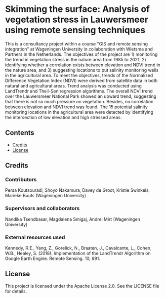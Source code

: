 # Skimming the surface: Analysis of vegetation stress in Lauwersmeer using remote sensing techniques

This is a consultancy project within a course "GIS and remote sensing integration" at Wageningen University in collaboration with Wietsma and Partners in the Netherlands. The objectives of the project are 1) monitoring the trend in vegetation stress in the nature area from 1985 to 2021, 2) identifying whether a correlation exists between elevation and NDVI trend in the nature area, and 3) suggesting locations to put salinity monitoring wells in the agricultural area. To meet the objectives, trends of the Normalized Difference Vegetation Index (NDVI) were derived from satellite data in both natural and agricultural areas. Trend analysis was conducted using LandTrendr and Theil-Sen regression algorithms. The overall NDVI trend over the Lauwersmeer National Park showed an upward trend, suggesting that there is not so much pressure on vegetation. Besides, no correlation between elevation and NDVI trend was found. The 15 potential salinity monitoring locations in the agricultural area were detected by identifying the intersection of low elevation and high stressed areas.

## Contents

- [Credits](#credits)
- [License](#license)

## Credits

### Contributors
Persa Koutsouradi, Shoyo Nakamura, Davey de Groot, Kristie Swinkels, Marieke Buuts (Wageningen University)

### Supervisors and collaborators
Nandika Tsendbasar, Magdalena Smigaj, Andrei Mirt (Wageningen University)

### External resources used 
Kennedy, R.E., Yang, Z., Gorelick, N., Braaten, J., Cavalcante, L., Cohen, W.B., Healey, S. (2018). Implementation of the LandTrendr Algorithm on Google Earth Engine. Remote Sensing. 10, 691.

## License

This project is licensed under the Apache License 2.0. See the LICENSE file for details.
